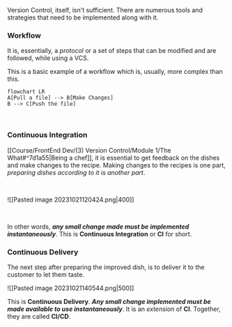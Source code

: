 Version Control, itself, isn't sufficient. There are numerous tools and strategies that need to be implemented along with it.

### Workflow
It is, essentially, a *protocol* or a set of steps that can be modified and are followed, while using a VCS. 

This is a basic example of a workflow which is, usually, more complex than this.
```mermaid
flowchart LR
A[Pull a file] --> B[Make Changes]
B --> C[Push the file]
```
<br>

### Continuous Integration
[[Course/FrontEnd Dev/(3) Version Control/Module 1/The What#^7d1a55|Being a chef]], it is essential to get feedback on the dishes and make changes to the recipe. 
Making changes to the recipes is one part, *preparing dishes according to it is another part*.

<br>

![[Pasted image 20231021120424.png|400]]

<br>

In other words, ***any small change made must be implemented instantaneously***. This is **Continuous Integration** or **CI** for short.

### Continuous Delivery
The next step after preparing the improved dish, is to deliver it to the customer to let them taste.

![[Pasted image 20231021140544.png|500]]

This is **Continuous Delivery**. ***Any small change implemented must be made available to use instantaneously***. It is an *extension* of **CI**. Together, they are called **CI/CD**.